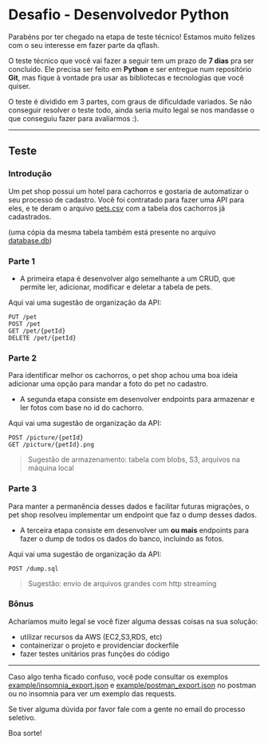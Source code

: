 # Desafio - Desenvolvedor Python

Parabéns por ter chegado na etapa de teste técnico! Estamos muito felizes com o seu interesse em fazer parte da qflash.

O teste técnico que você vai fazer a seguir tem um prazo de **7 dias** pra ser concluído. Ele precisa ser feito em **Python** e ser entregue num repositório **Git**, mas fique à vontade pra usar as bibliotecas e tecnologias que você quiser.

O teste é dividido em 3 partes, com graus de dificuldade variados. Se não conseguir resolver o teste todo, ainda seria muito legal se nos mandasse o que conseguiu fazer para avaliarmos :).

---

## Teste

### Introdução 
Um pet shop possui um hotel para cachorros e gostaria de automatizar o seu processo de cadastro. 
Você foi contratado para fazer uma API para eles, e te deram o arquivo [pets.csv](https://raw.githubusercontent.com/Quasar-Flash/teste-tecnico-python/master/pets.csv) com a tabela dos cachorros já cadastrados. 

(uma cópia da mesma tabela também está presente no arquivo [database.db](https://raw.githubusercontent.com/Quasar-Flash/teste-tecnico-python/master/database.db))

### Parte 1
* A primeira etapa é desenvolver algo semelhante a um CRUD, que permite ler, adicionar, modificar e deletar a tabela de pets.

Aqui vai uma sugestão de organização da API:
```
PUT /pet
POST /pet
GET /pet/{petId}
DELETE /pet/{petId}
```

### Parte 2
Para identificar melhor os cachorros, o pet shop achou uma boa ideia adicionar uma opção para mandar a foto do pet no cadastro.

* A segunda etapa consiste em desenvolver endpoints para armazenar e ler fotos com base no id do cachorro.

Aqui vai uma sugestão de organização da API:

```
POST /picture/{petId}
GET /picture/{petId}.png
```
> Sugestão de armazenamento: tabela com blobs, S3, arquivos na máquina local

### Parte 3
Para manter a permanência desses dados e facilitar futuras migrações, o pet shop resolveu implementar um endpoint que faz o dump desses dados.

* A terceira etapa consiste em desenvolver um **ou mais** endpoints para fazer o dump de todos os dados do banco, incluindo as fotos.

Aqui vai uma sugestão de organização da API:
```
POST /dump.sql
```
> Sugestão: envio de arquivos grandes com http streaming 

### Bônus
Acharíamos muito legal se você fizer alguma dessas coisas na sua solução:
* utilizar recursos da AWS (EC2,S3,RDS, etc)
* containerizar o projeto e providenciar dockerfile
* fazer testes unitários pras funções do código

---

Caso algo tenha ficado confuso, você pode consultar os exemplos [example/insomnia_export.json](https://raw.githubusercontent.com/Quasar-Flash/teste-tecnico-python/master/example/insomnia_export.json) e [example/postman_export.json](https://raw.githubusercontent.com/Quasar-Flash/teste-tecnico-python/master/example/postman_export.json) no postman ou no insomnia para ver um exemplo das requests.

Se tiver alguma dúvida por favor fale com a gente no email do processo seletivo.

Boa sorte!
